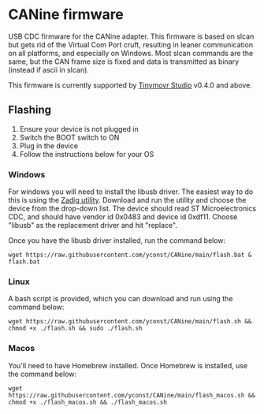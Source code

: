 
# CANine firmware

USB CDC firmware for the CANine adapter. This firmware is based on slcan but gets rid of the Virtual Com Port cruft, resulting in leaner communication on all platforms, and especially on Windows. Most slcan commands are the same, but the CAN frame size is fixed and data is transmitted as binary (instead if ascii in slcan).

This firmware is currently supported by [Tinymovr Studio](https://pypi.org/project/tinymovr/) v0.4.0 and above.

## Flashing

1. Ensure your device is not plugged in
2. Switch the BOOT switch to ON
3. Plug in the device
4. Follow the instructions below for your OS

### Windows

For windows you will need to install the libusb driver. The easiest way to do this is using the [Zadig utility](https://zadig.akeo.ie). Download and run the utility and choose the device from the drop-down list. The device should read ST Microelectronics CDC, and should have vendor id 0x0483 and device id 0xdf11. Choose "libusb" as the replacement driver and hit "replace".

Once you have the libusb driver installed, run the command below:

    wget https://raw.githubusercontent.com/yconst/CANine/main/flash.bat & flash.bat

### Linux

A bash script is provided, which you can download and run using the command below:

    wget https://raw.githubusercontent.com/yconst/CANine/main/flash.sh && chmod +x ./flash.sh && sudo ./flash.sh

### Macos

You'll need to have Homebrew installed. Once Homebrew is installed, use the command below:

    wget https://raw.githubusercontent.com/yconst/CANine/main/flash_macos.sh && chmod +x ./flash_macos.sh && ./flash_macos.sh
